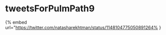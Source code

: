 # tweetsForPulmPath9

{% embed url="https://twitter.com/natasharekhtman/status/1148104775050891264% }

